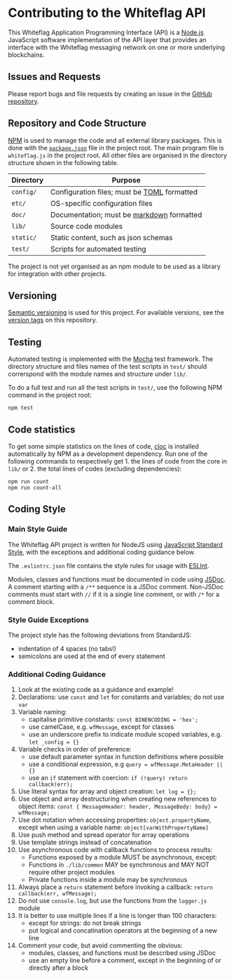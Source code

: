 # Contributing to the Whiteflag API

This Whiteflag Application Programming Interface (API) is a [Node.js](https://nodejs.org/en/about/)
JavaScript software implementation of the API layer that provides an interface
with the Whiteflag messaging network on one or more underlying blockchains.

## Issues and Requests

Please report bugs and file requests by creating an issue in the [GitHub repository](https://github.com/WhiteflagProtocol/whiteflag-api/issues).

## Repository and Code Structure

[NPM](https://www.npmjs.com/) is used to manage the code and all external
library packages. This is done with the [`package.json`](https://docs.npmjs.com/getting-started/using-a-package.json)
file in the project root. The main program file is `whiteflag.js` in the
project root. All other files are organised in the directory structure shown
in the following table.

| Directory       | Purpose                                      |
|-----------------|----------------------------------------------|
|`config/`        | Configuration files; must be [TOML](https://github.com/toml-lang/toml) formatted |
|`etc/`           | OS-specific configuration files              |
|`doc/`           | Documentation; must be [markdown](https://en.wikipedia.org/wiki/Markdown) formatted |
|`lib/`           | Source code modules                          |
|`static/`        | Static content, such as json schemas         |
|`test/`          | Scripts for automated testing                |

The project is not yet organised as an npm module to be used as a library
for integration with other projects.

## Versioning

[Semantic versioning](https://semver.org/) is used for this project.
For available versions, see the [version tags](https://github.com/WhiteflagProtocol/whiteflag-api/tags)
on this repository.

## Testing

Automated testing is implemented with the [Mocha](https://mochajs.org/)
test framework. The directory structure and files names of the test scripts
in `test/` should correrspond with the module names and structure under `lib/`.

To do a full test and run all the test scripts in `test/`, use the following
NPM command in the project root:

```shell
npm test
```

## Code statistics

To get some simple statistics on the lines of code, [cloc](https://github.com/AlDanial/cloc)
is installed automatically by NPM as a development dependency. Run one of the
following commands to respectively get 1. the lines of code from the core in
`lib/` or 2. the total lines of codes (excluding dependencies):

```shell
npm run count
npm run count-all
```

## Coding Style

### Main Style Guide

The Whiteflag API project is written for NodeJS using
[JavaScript Standard Style](https://standardjs.com/),
with the exceptions and additional coding guidance below.

The `.eslintrc.json` file contains the style rules for usage with
[ESLInt](https://eslint.org/).

Modules, classes and functions must be documented in code using [JSDoc](http://usejsdoc.org/).
A comment starting with a `/**` sequence is a JSDoc comment. Non-JSDoc comments
must start with `//` if it is a single line comment, or with `/*` for a
comment block.

### Style Guide Exceptions

The project style has the following deviations from StandardJS:

* indentation of 4 spaces (no tabs!)
* semicolons are used at the end of every statement

### Additional Coding Guidance

1. Look at the existing code as a guidance and example!
2. Declarations: use `const` and `let` for constants and variables;
   do not use `var`
3. Variable naming:
    * capitalise primitive constants: `const BINENCODING = 'hex';`
    * use camelCase, e.g. `wfMessage`, except for classes
    * use an underscore prefix to indicate module scoped variables,
      e.g. `let _config = {}`
4. Variable checks in order of preference:
    * use default parameter syntax in function definitions where possible
    * use a conditional expression, e.g `query = wfMessage.MetaHeader || {}`
    * use an `if` statement with coercion:
      `if (!query) return callback(err);`
5. Use literal syntax for array and object creation: `let log = {};`
6. Use object and array destructuring when creating new references to object items:
   `const { MessageHeader: header, MessageBody: body} = wfMessage;`
7. Use dot notation when accessing properties: `object.propertyName`,
   except when using a variable name: `object[varWithPropertyName]`
8. Use push method and spread operator for array operations
9. Use template strings instead of concatenation
10. Use asynchronous code with callback functions to process results:
    * Functions exposed by a module MUST be asynchronous, except:
    * Functions in `./lib/common` MAY be synchronous and MAY NOT require other project modules
    * Private functions inside a module may be synchronous
11. Always place a `return` statement before invoking a callback:
   `return callback(err, wfMessage);`
12. Do not use `console.log`, but use the functions from the `logger.js` module
13. It is better to use multiple lines if a line is longer than 100 characters:
    * except for strings: do not break strings
    * put logical and concatination operators at the beginning of a new line
14. Comment your code, but avoid commenting the obvious:
    * modules, classes, and functions must be described using JSDoc
    * use an empty line before a comment,
      except in the beginning of or directly after a block

